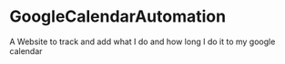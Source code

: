 # GoogleCalendarAutomation
A Website to track and add what I do and how long I do it to my google calendar 
